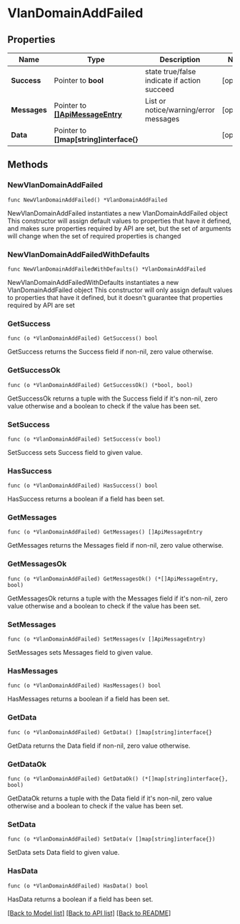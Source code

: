 # VlanDomainAddFailed

## Properties

Name | Type | Description | Notes
------------ | ------------- | ------------- | -------------
**Success** | Pointer to **bool** | state true/false indicate if action succeed | [optional] 
**Messages** | Pointer to [**[]ApiMessageEntry**](ApiMessageEntry.md) | List or notice/warning/error messages | [optional] 
**Data** | Pointer to **[]map[string]interface{}** |  | [optional] 

## Methods

### NewVlanDomainAddFailed

`func NewVlanDomainAddFailed() *VlanDomainAddFailed`

NewVlanDomainAddFailed instantiates a new VlanDomainAddFailed object
This constructor will assign default values to properties that have it defined,
and makes sure properties required by API are set, but the set of arguments
will change when the set of required properties is changed

### NewVlanDomainAddFailedWithDefaults

`func NewVlanDomainAddFailedWithDefaults() *VlanDomainAddFailed`

NewVlanDomainAddFailedWithDefaults instantiates a new VlanDomainAddFailed object
This constructor will only assign default values to properties that have it defined,
but it doesn't guarantee that properties required by API are set

### GetSuccess

`func (o *VlanDomainAddFailed) GetSuccess() bool`

GetSuccess returns the Success field if non-nil, zero value otherwise.

### GetSuccessOk

`func (o *VlanDomainAddFailed) GetSuccessOk() (*bool, bool)`

GetSuccessOk returns a tuple with the Success field if it's non-nil, zero value otherwise
and a boolean to check if the value has been set.

### SetSuccess

`func (o *VlanDomainAddFailed) SetSuccess(v bool)`

SetSuccess sets Success field to given value.

### HasSuccess

`func (o *VlanDomainAddFailed) HasSuccess() bool`

HasSuccess returns a boolean if a field has been set.

### GetMessages

`func (o *VlanDomainAddFailed) GetMessages() []ApiMessageEntry`

GetMessages returns the Messages field if non-nil, zero value otherwise.

### GetMessagesOk

`func (o *VlanDomainAddFailed) GetMessagesOk() (*[]ApiMessageEntry, bool)`

GetMessagesOk returns a tuple with the Messages field if it's non-nil, zero value otherwise
and a boolean to check if the value has been set.

### SetMessages

`func (o *VlanDomainAddFailed) SetMessages(v []ApiMessageEntry)`

SetMessages sets Messages field to given value.

### HasMessages

`func (o *VlanDomainAddFailed) HasMessages() bool`

HasMessages returns a boolean if a field has been set.

### GetData

`func (o *VlanDomainAddFailed) GetData() []map[string]interface{}`

GetData returns the Data field if non-nil, zero value otherwise.

### GetDataOk

`func (o *VlanDomainAddFailed) GetDataOk() (*[]map[string]interface{}, bool)`

GetDataOk returns a tuple with the Data field if it's non-nil, zero value otherwise
and a boolean to check if the value has been set.

### SetData

`func (o *VlanDomainAddFailed) SetData(v []map[string]interface{})`

SetData sets Data field to given value.

### HasData

`func (o *VlanDomainAddFailed) HasData() bool`

HasData returns a boolean if a field has been set.


[[Back to Model list]](../README.md#documentation-for-models) [[Back to API list]](../README.md#documentation-for-api-endpoints) [[Back to README]](../README.md)


